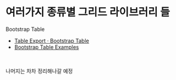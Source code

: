 # 여러가지 종류별 그리드 라이브러리 들

Bootstrap Table

- [Table Export · Bootstrap Table](https://bootstrap-table.com/docs/extensions/export/) 
- [Bootstrap Table Examples](https://examples.bootstrap-table.com/#extensions/export.html)

<br>

나머지는 차차 정리해나갈 예정